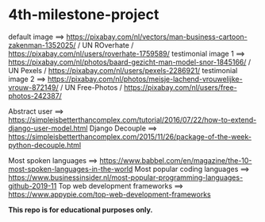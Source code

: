 # 4th-milestone-project

default image ==> https://pixabay.com/nl/vectors/man-business-cartoon-zakenman-1352025/ / UN ROverhate / https://pixabay.com/nl/users/roverhate-1759589/
testimonial image 1 ==> https://pixabay.com/nl/photos/baard-gezicht-man-model-snor-1845166/ / UN Pexels / https://pixabay.com/nl/users/pexels-2286921/
testimonial image 2 ==> https://pixabay.com/nl/photos/meisje-lachend-vrouwelijke-vrouw-872149/ / UN Free-Photos / https://pixabay.com/nl/users/free-photos-242387/


Abstract user ==> https://simpleisbetterthancomplex.com/tutorial/2016/07/22/how-to-extend-django-user-model.html
Django Decouple ==> https://simpleisbetterthancomplex.com/2015/11/26/package-of-the-week-python-decouple.html

Most spoken languages ==> https://www.babbel.com/en/magazine/the-10-most-spoken-languages-in-the-world
Most popular coding languages ==> https://www.businessinsider.nl/most-popular-programming-languages-github-2019-11
Top web development frameworks ==> https://www.appypie.com/top-web-development-frameworks 

**This repo is for educational purposes only.**
